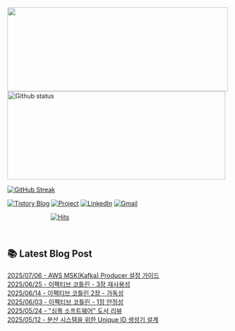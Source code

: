 

<a href="https://github.com/devxb/gitanimals">
  <img
    src="https://render.gitanimals.org/lines/JuHyun419?pet-id=632796206058787014"
    width="500"
    height="190"
  />
</a>


<div>
  
  <img width="494" height="200" alt="Github status" src="https://github-readme-stats.vercel.app/api?username=JuHyun419&count_private=true&theme=radical">
  
  [![GitHub Streak](https://github-readme-streak-stats.herokuapp.com/?user=JuHyun419&theme=dark)](https://github.com/JuHyun419)
  
</div>  

<div>
  
  [![Tistory Blog](http://img.shields.io/badge/-Tistory%20Blog-blue?style=flat&logo=Blogger&link=https://zzang9ha.tistory.com/)](https://zzang9ha.tistory.com/) 
  [![Project](http://img.shields.io/badge/-Project-ff69b4?style=flat&logo=github&link=https://github.com/YAPP-19th/Web-Team-2-Backend)](https://github.com/YAPP-19th/Web-Team-2-Backend) 
  [![LinkedIn](https://img.shields.io/badge/-LinkedIn-0077b5?style=flat-square&logo=linkedin&logoColor=white&link=https://www.linkedin.com/in/juhyun-lee-87176a19b/)](https://www.linkedin.com/in/juhyun-lee-87176a19b/)
  [![Gmail](http://img.shields.io/badge/Gmail-important?style=flat&logo=Gmail&link=mailto:zzang9haha@gmail.com)](mailto:zzang9haha@gmail.com) 

</div>

<div>
 
&nbsp;&nbsp;&nbsp;&nbsp;&nbsp;&nbsp;&nbsp;&nbsp;&nbsp;&nbsp;&nbsp;&nbsp;&nbsp;&nbsp;&nbsp;&nbsp;&nbsp;&nbsp;&nbsp;&nbsp;&nbsp;&nbsp;&nbsp;&nbsp; [![Hits](https://hits.seeyoufarm.com/api/count/incr/badge.svg?url=https%3A%2F%2Fgithub.com%2FJuHyun419&count_bg=%2379C83D&title_bg=%23555555&icon=&icon_color=%23E7E7E7&title=hits&edge_flat=false)](https://hits.seeyoufarm.com)
 
</div>
 
<br>
 
## 📚 Latest Blog Post

[2025/07/06 - AWS MSK(Kafka) Producer 설정 가이드](https://zzang9ha.tistory.com/484) <br/>
[2025/06/25 - 이펙티브 코틀린 - 3장 재사용성](https://zzang9ha.tistory.com/483) <br/>
[2025/06/14 - 이펙티브 코틀린 2장 - 가독성](https://zzang9ha.tistory.com/482) <br/>
[2025/06/03 - 이펙티브 코틀린 - 1장 안정성](https://zzang9ha.tistory.com/481) <br/>
[2025/05/24 - &quot;심플 소프트웨어&quot; 도서 리뷰](https://zzang9ha.tistory.com/480) <br/>
[2025/05/12 - 분산 시스템을 위한 Unique ID 생성기 설계](https://zzang9ha.tistory.com/479) <br/>
